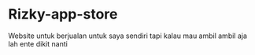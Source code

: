 # Rizky-app-store
Website untuk berjualan untuk saya sendiri tapi kalau mau ambil ambil aja lah ente dikit nanti
